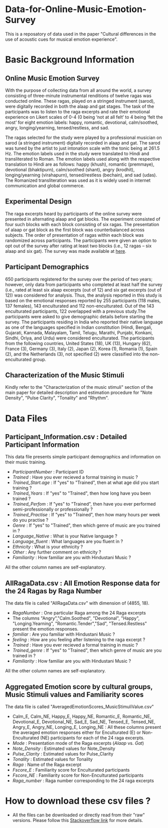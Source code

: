 # Data-for-Online-Music-Emotion-Survey

This is a reposatory of data used in the paper "Cultural differences in the use of acoustic cues for musical emotion experience".

# Basic Background Information

## Online Music Emotion Survey

With the purpose of collecting data from all around the world, a survey consisting of three-minute instrumental renditions of twelve ragas was conducted online. These ragas, played on a stringed instrument (sarod), were digitally recorded in both the alaap and gat stages. The task of the participants was to listen to the raga excerpts and rate their emotional experience on Likert scales of 0-4 (0 being ‘not at all felt’ to 4 being ‘felt the most’ for eight emotion labels: happy, romantic, devotional, calm/soothed, angry, longing/yearning, tensed/restless, and sad. 

The ragas selected for the study were played by a professional musician on sarod (a stringed instrument) digitally recorded in alaap and gat. The sarod was tuned by the artist to just intonation scale with the tonic being at 261.5 Hz.  The emotion labels used in the study were translated to Hindi and transliterated to Roman. The emotion labels used along with the respective translation to Hindi are as follows: happy (khush), romantic (premmaye), devotional (bhaktipurn), calm/soothed (shant), angry (krodhit), longing/yearning (virahapurn), tensed/restless (bechain), and sad (udas). The Romanized transliteration was used as it is widely used in internet communication and global commerce.  

## Experimental Design

The raga excerpts heard by participants of the online survey were presented in alternating alaap and gat blocks.  The experiment consisted of four such blocks with each block consisting of six ragas.  The presentation of alaap or gat block as the first block was counterbalanced across subjects.  The order of presentation of ragas within each block was randomized across participants.  The participants were given an option to opt out of the survey after rating at least two blocks (i.e., 12 ragas – six alaap and six gat).  The survey was made available at [here](https://nandinisingh.wixsite.com/labweb/musicemotion).

## Participant Demographics

650 participants registered for the survey over the period of two years; however, only data from participants who completed at least half the survey (i.e., rated at least six alaap excerpts (out of 12) and six gat excerpts (out of 12)) was considered for analysis.  Thus, the analysis reported in this study is based on the emotional responses reported by 255 participants (118 males, 137 females), 143 enculturated and 112 non-enculturated.  Out of the 143 enculturated participants, 122 overlapped with a previous study.The participants were asked to give demographic details before starting the survey. The participants residing in India who reported their native language as one of the languages specified in Indian constitution (Hindi, Bengali, Gujarati, Kannada, Malayalam, Tamil, Telugu, Marathi, Punjabi, Konkani, Sindhi, Oriya, and Urdu) were considered enculturated. The participants from the following countries, United States (18), UK (13), Hungary (62), France (3), Germany (3), Italy (2), Japan (2), Korea (1), Romania (1), Spain (2), and the Netherlands (3), not specified (2) were classified into the non-enculturated group.

## Characterization of the Music Stimuli

Kindly refer to the "Characterization of the music stimuli" section of the main paper for detailed description and estimation procedure for "Note Density", "Pulse Clarity", "Tonality" and "Rhythm".

# Data Files

## Participant_Information.csv : Detailed Participant Information

This data file presents simple participant demographics and information on their music training. 

* _ParticipantNumber_ : Participant ID
* _Trained_ : Have you ever recieved a formal training in music ?   
* _Trained_Start.age_ : If "yes" to "Trained", then at what age did you start training ?   
* _Trained_Years_ : If "yes" to "Trained", then how long have you been trained ?  
* _Trained_Perfom_ : If "yes" to "Trained", then have you ever performed semi-professionally or professionally ?   
* _Trained_Practise_ : If "yes" to "Trained", then how many hours per week do you practise ?  
* _Genre_ :  If "yes" to "Trained", then which genre of music are you trained in ?  
* _Language_Native_ : What is your Native language ?  
* _Language_fluent_ : What languages are you fluent in ?  
* _Ethnicity_ : What is your ethnicity ?   
* _Other_ : Any further comment on ethnicity ?   
* _Familiarity_ : How familiar are you with Hindustani Music ?    

All the other column names are self-explanatory. 


## AllRagaData.csv : All Emotion Response data for the 24 Ragas by Raga Number

The data file is called "AllRagaData.csv" with dimension of (4855, 18). 

* _RagaNumber_ : One particular Raga among the 24 Raga excerpts   
* The columns "Angry","Calm.Soothed", "Devotional", "Happy", "Longing.Yearning", "Romantic.Tender","Sad", "Tensed.Restless" present the emotion responses.      
* _familiar_ : Are you familiar with Hindustani Music ?
* _feeling_ : How are you feeling after listening to the raga excerpt ?
* _Trained_ : Have you ever recieved a formal training in music ?   
* _Trained_genre_ : If "yes" to "Trained", then which genre of music are you trained in ?   
* _Familiarity_ : How familiar are you with Hindustani Music ?   

All the other column names are self-explanatory. 


## Aggregated Emotion score by cultural groups, Music Stimuli values and Familiarity scores

The data file is called "AveragedEmotionScores_MusicStimuliValue.csv"

* Calm_E, Calm_NE, Happy_E, Happy_NE, Romantic_E, Romantic_NE, Devotional_E, Devotional_NE, Sad_E, Sad_NE, Tensed_E, Tensed_NE, Angry_E, Angry_NE, Longing_E, Longing_NE : All these columns present the averaged emotion responses either for Enculturated (E) or Non- Enculturated (NE) participants for each of the 24 raga excerpts.  
* _Mode_ : Presentation mode of the Raga excerpts (_Alaap_ vs. _Gat_)
* _Note_Density_ : Estimated values for Note_Density
* _Pulse_Clarity_ : Estimated values for Pulse_Clarity
* _Tonality_ :	Estimated values for Tonality
* _Raga_ :	Name of the Raga excerpt
* _Fscore_E_ : Familiarity score for Enculturated participants
* _Fscore_NE_ : Familiarity score for Non-Enculturated participants
* _Raga_number_ : Raga number corresponding to the 24 raga excerpts 

# How to download these csv files ?

* All the files can be downloaded or directly read from their "raw" versions. Please follow this [Stackoverflow link](https://stackoverflow.com/questions/4604663/download-single-files-from-github) for more details. 


